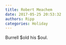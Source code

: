 ```yaml
---
title: Robert Meachem
date: 2017-05-25 20:53:32
authors: Ripp
categories: Holiday
---
```


 Burrell $old his $oul.